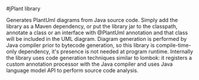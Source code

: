 #jPlant library

Generates PlantUml diagrams from Java source code. Simply add the library as a Maven dependency, or put the library jar to the classpath, annotate a class or an interface with @PlantUml annotation and that class will be included in the UML diagram. Diagram generation is performed by Java compiler prior to bytecode generation, so this library is compile-time-only dependency, it's presence is not needed at program runtime. Internally the library uses code generation techniques similar to lombok: it registers a custom annotation processor with the Java compiler and uses Java language model API to perform source code analysis. 